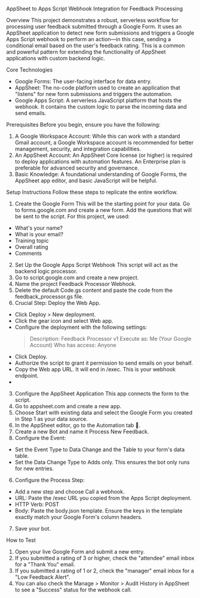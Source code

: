 AppSheet to Apps Script Webhook Integration for Feedback Processing

Overview
This project demonstrates a robust, serverless workflow for processing user feedback submitted through a Google Form. It uses an AppSheet application to detect new form submissions and triggers a Google Apps Script webhook to perform an action—in this case, sending a conditional email based on the user's feedback rating.
This is a common and powerful pattern for extending the functionality of AppSheet applications with custom backend logic.

Core Technologies
- Google Forms: The user-facing interface for data entry.
- AppSheet: The no-code platform used to create an application that "listens" for new form submissions and triggers the automation.
- Google Apps Script: A serverless JavaScript platform that hosts the webhook. It contains the custom logic to parse the incoming data and send emails.

Prerequisites
Before you begin, ensure you have the following:
1. A Google Workspace Account: While this can work with a standard Gmail account, a Google Workspace account is recommended for better management, security, and integration capabilities.
2. An AppSheet Account: An AppSheet Core license (or higher) is required to deploy applications with automation features. An Enterprise plan is preferable for advanced security and governance.
3. Basic Knowledge: A foundational understanding of Google Forms, the AppSheet app editor, and basic JavaScript will be helpful.

Setup Instructions
Follow these steps to replicate the entire workflow.

1. Create the Google Form
This will be the starting point for your data.
Go to forms.google.com and create a new form.
Add the questions that will be sent to the script. For this project, we used:
- What's your name?
- What is your email?
- Training topic
- Overall rating
- Comments

2. Set Up the Google Apps Script Webhook
This script will act as the backend logic processor.
1. Go to script.google.com and create a new project.
2. Name the project Feedback Processor Webhook.
3. Delete the default Code.gs content and paste the code from the feedback_processor.gs file.
4. Crucial Step: Deploy the Web App.
  - Click Deploy > New deployment.
  - Click the gear icon and select Web app.
  - Configure the deployment with the following settings:
    > Description: Feedback Processor v1
    > Execute as: Me (Your Google Account)
    > Who has access: Anyone
  - Click Deploy.
  - Authorize the script to grant it permission to send emails on your behalf.
  - Copy the Web app URL. It will end in /exec. This is your webhook endpoint.
  - 
3. Configure the AppSheet Application
This app connects the form to the script.
1. Go to appsheet.com and create a new app.
2. Choose Start with existing data and select the Google Form you created in Step 1 as your data source.
3. In the AppSheet editor, go to the Automation tab 🤖.
4. Create a new Bot and name it Process New Feedback.
5. Configure the Event:
  - Set the Event Type to Data Change and the Table to your form's data table.
  - Set the Data Change Type to Adds only. This ensures the bot only runs for new entries.
6. Configure the Process Step:
  - Add a new step and choose Call a webhook.
  - URL: Paste the /exec URL you copied from the Apps Script deployment.
  - HTTP Verb: POST
  - Body: Paste the body.json template. Ensure the keys in the template exactly match your Google Form's column headers.
7. Save your bot.

How to Test
1. Open your live Google Form and submit a new entry.
2. If you submitted a rating of 3 or higher, check the "attendee" email inbox for a "Thank You" email.
3. If you submitted a rating of 1 or 2, check the "manager" email inbox for a "Low Feedback Alert".
4. You can also check the Manage > Monitor > Audit History in AppSheet to see a "Success" status for the webhook call.

